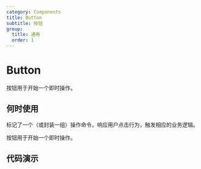```yaml
---
category: Components
title: Button
subtitle: 按钮
group:
  title: 通用
  order: 1
---
```

# Button
按钮用于开始一个即时操作。

## 何时使用

标记了一个（或封装一组）操作命令，响应用户点击行为，触发相应的业务逻辑。

按钮用于开始一个即时操作。

## 代码演示

<code src="./demos/demo1.tsx"></code>
